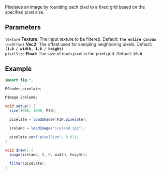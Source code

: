 Pixelates an image by rounding each pixel to a fixed grid based on the specified pixel size.

## Parameters
`texture` **Texture**: The input texture to be filtered. Default: **`The entire canvas`**
<br>
`texOffset` **Vec2:** The offset used for sampling neighboring pixels. Default: **`(1.0 / width, 1.0 / height)`**
<br>
`pixelSize` **Float:** The size of each pixel in the pixel grid. Default: **`10.0`**

## Example
```java
import fip.*;

PShader pixelate;

PImage ireland;

void setup() {
  size(1000, 1000, P3D);

  pixelate = loadShader(FIP.pixelate);

  ireland = loadImage("ireland.jpg");

  pixelate.set("pixelSize", 0.01);
}

void draw() {
  image(ireland, 0, 0, width, height);

  filter(pixelate);
}

```